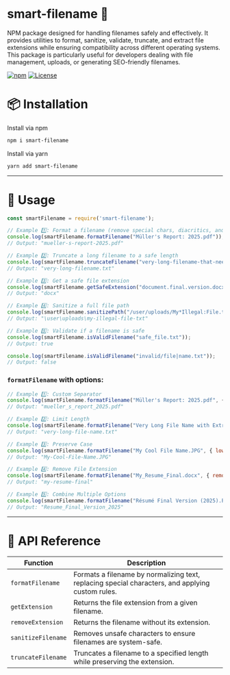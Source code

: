 # smart-filename 📁

NPM package designed for handling filenames safely and effectively. It provides utilities to format, sanitize, validate, truncate, and extract file extensions while ensuring compatibility across different operating systems. This package is particularly useful for developers dealing with file management, uploads, or generating SEO-friendly filenames.

[![npm](https://img.shields.io/npm/v/smart-filename.svg)](https://www.npmjs.com/package/smart-filename)  [![License](https://img.shields.io/npm/l/smart-filename.svg)](LICENSE) 

# 📦 Installation

Install via npm

```sh
npm i smart-filename
```

Install via yarn

```sh
yarn add smart-filename
```

---

# 🚀 Usage

```js
const smartFilename = require('smart-filename');

// Example 1️⃣: Format a filename (remove special chars, diacritics, and apply slugification)
console.log(smartFilename.formatFilename("Müller's Report: 2025.pdf")); 
// Output: "mueller-s-report-2025.pdf"

// Example 2️⃣: Truncate a long filename to a safe length
console.log(smartFilename.truncateFilename("very-long-filename-that-needs-to-be-shortened.txt", 20)); 
// Output: "very-long-filename.txt"

// Example 3️⃣: Get a safe file extension
console.log(smartFilename.getSafeExtension("document.final.version.docx")); 
// Output: "docx"

// Example 4️⃣: Sanitize a full file path
console.log(smartFilename.sanitizePath("/user/uploads/My*Illegal:File.txt")); 
// Output: "\user\uploads\my-illegal-file-txt"

// Example 5️⃣: Validate if a filename is safe
console.log(smartFilename.isValidFilename("safe_file.txt")); 
// Output: true

console.log(smartFilename.isValidFilename("invalid/file|name.txt")); 
// Output: false
```

### `formatFilename` with options:

```js
// Example 1️⃣: Custom Separator  
console.log(smartFilename.formatFilename("Müller's Report: 2025.pdf", { separator: "_" }));  
// Output: "mueller_s_report_2025.pdf"

// Example 2️⃣: Limit Length  
console.log(smartFilename.formatFilename("Very Long File Name with Extra Details.txt", { maxLength: 20 }));  
// Output: "very-long-file-name.txt"

// Example 3️⃣: Preserve Case  
console.log(smartFilename.formatFilename("My Cool File Name.JPG", { lowercase: false }));  
// Output: "My-Cool-File-Name.JPG"

// Example 4️⃣: Remove File Extension  
console.log(smartFilename.formatFilename("My_Resume_Final.docx", { removeExtension: true }));  
// Output: "my-resume-final"

// Example 5️⃣: Combine Multiple Options  
console.log(smartFilename.formatFilename("Résumé Final Version (2025).PDF", { separator: "_", lowercase: false, removeExtension: true }));  
// Output: "Resume_Final_Version_2025"
```

---

# 📖 API Reference

| Function               | Description                                                                 |
|------------------------|-----------------------------------------------------------------------------|
| `formatFilename`       | Formats a filename by normalizing text, replacing special characters, and applying custom rules. |
| `getExtension`         | Returns the file extension from a given filename.                          |
| `removeExtension`      | Returns the filename without its extension.                                |
| `sanitizeFilename`     | Removes unsafe characters to ensure filenames are system-safe.             |
| `truncateFilename`     | Truncates a filename to a specified length while preserving the extension. |
